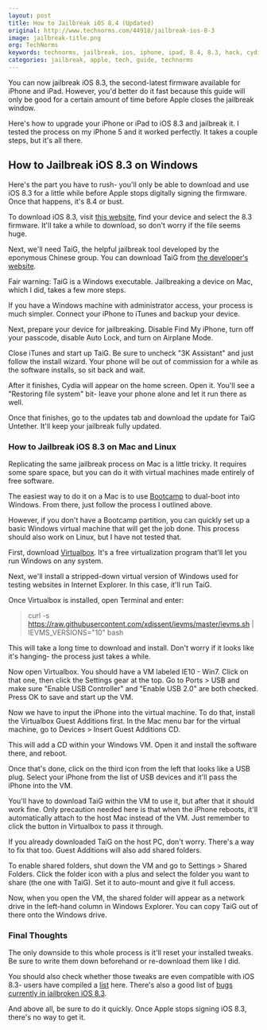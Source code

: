 ```yaml
---
layout: post
title: How to Jailbreak iOS 8.4 (Updated)
original: http://www.technorms.com/44918/jailbreak-ios-8-3
image: jailbreak-title.png
org: TechNorms
keywords: technorms, jailbreak, ios, iphone, ipad, 8.4, 8.3, hack, cydia
categories: jailbreak, apple, tech, guide, technorms
---
```


You can now jailbreak iOS 8.3, the second-latest firmware available for iPhone and iPad. However, you'd better do it fast because this guide will only be good for a certain amount of time before Apple closes the jailbreak window. 

<!--break-->

Here's how to upgrade your iPhone or iPad to iOS 8.3 and jailbreak it. I tested the process on my iPhone 5 and it worked perfectly. It takes a couple steps, but it's all there. 

## How to Jailbreak iOS 8.3 on Windows

Here's the part you have to rush- you'll only be able to download and use iOS 8.3 for a little while before Apple stops digitally signing the firmware. Once that happens, it's 8.4 or bust. 

To download iOS 8.3, visit [this website](https://ipsw.me), find your device and select the 8.3 firmware. It'll take a while to download, so don't worry if the file seems huge. 

Next, we'll need TaiG, the helpful jailbreak tool developed by the eponymous Chinese group. You can download TaiG from [the developer's website](http://www.taig.com/installer/en/TaiGJBreak_EN_2130.zip). 

Fair warning: TaiG is a Windows executable. Jailbreaking a device on Mac, which I did, takes a few more steps.

If you have a Windows machine with administrator access, your process is much simpler. Connect your iPhone to iTunes and backup your device. 

Next, prepare your device for jailbreaking. Disable Find My iPhone, turn off your passcode, disable Auto Lock, and turn on Airplane Mode. 

Close iTunes and start up TaiG. Be sure to uncheck "3K Assistant" and just follow the install wizard. Your phone will be out of commission for a while as the software installs, so sit back and wait. 

After it finishes, Cydia will appear on the home screen. Open it. You'll see a "Restoring file system" bit- leave your phone alone and let it run there as well. 

Once that finishes, go to the updates tab and download the update for TaiG Untether. It'll keep your jailbreak fully updated. 

### How to Jailbreak iOS 8.3 on Mac and Linux

Replicating the same jailbreak process on Mac is a little tricky. It requires some spare space, but you can do it with virtual machines made entirely of free software. 

The easiest way to do it on a Mac is to use [Bootcamp](http://www.technorms.com/32272/dual-boot-windows-8-and-os-x-mountain-lion-bootcamp) to dual-boot into Windows. From there, just follow the process I outlined above. 

However, if you don't have a Bootcamp partition, you can quickly set up a basic Windows virtual machine that will get the job done. This process should also work on Linux, but I have not tested that. 

First, download [Virtualbox](http://virtualbox.org/). It's a free virtualization program that'll let you run Windows on any system. 

Next, we'll install a stripped-down virtual version of Windows used for testing websites in Internet Explorer. In this case, it'll run TaiG. 

Once Virtualbox is installed, open Terminal and enter:

> curl -s https://raw.githubusercontent.com/xdissent/ievms/master/ievms.sh | IEVMS_VERSIONS="10" bash

This will take a long time to download and install. Don't worry if it looks like it's hanging- the process just takes a while. 

Now open Virtualbox. You should have a VM labeled IE10 - Win7. Click on that one, then click the Settings gear at the top. Go to Ports > USB and make sure "Enable USB Controller" and "Enable USB 2.0" are both checked. Press OK to save and start up the VM. 

Now we have to input the iPhone into the virtual machine. To do that, install the Virtualbox Guest Additions first. In the Mac menu bar for the virtual machine, go to Devices > Insert Guest Additions CD. 

This will add a CD within your Windows VM. Open it and install the software there, and reboot. 

Once that's done, click on the third icon from the left that looks like a USB plug. Select your iPhone from the list of USB devices and it'll pass the iPhone into the VM. 

You'll have to download TaiG within the VM to use it, but after that it should work fine. Only precaution needed here is that when the iPhone reboots, it'll automatically attach to the host Mac instead of the VM. Just remember to click the button in Virtualbox to pass it through. 

If you already downloaded TaiG on the host PC, don't worry. There's a way to fix that too. Guest Additions will also add shared folders. 

To enable shared folders, shut down the VM and go to Settings > Shared Folders. Click the folder icon with a plus and select the folder you want to share (the one with TaiG). Set it to auto-mount and give it full access. 

Now, when you open the VM, the shared folder will appear as a network drive in the left-hand column in Windows Explorer. You can copy TaiG out of there onto the Windows drive. 

### Final Thoughts

The only downside to this whole process is it'll reset your installed tweaks. Be sure to write them down beforehand or re-download them like I did. 

You should also check whether those tweaks are even compatible with iOS 8.3- users have compiled a [list](https://docs.google.com/spreadsheets/d/1HcnQFgT0l2JDmd0AJ4pZdH8VFG6O7PlzVSf4FCAo5rI/edit#gid=0) here. There's also a good list of [bugs currently in jailbroken iOS 8.3](http://www.reddit.com/r/jailbreak/comments/3audyg/discussion_taig_83_postjailbreak_bugs_megathread/). 

And above all, be sure to do it quickly. Once Apple stops signing iOS 8.3, there's no way to get it. 